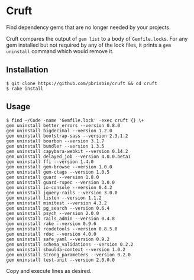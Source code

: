 # Cruft

Find dependency gems that are no longer needed by your projects.

Cruft compares the output of `gem list` to a body of `Gemfile.lock`s. 
For any gem installed but not required by any of the lock files, it 
prints a `gem uninstall` command which would remove it.

## Installation

~~~
$ git clone https://github.com/pbrisbin/cruft && cd cruft
$ rake install
~~~

## Usage

~~~
$ find ~/Code -name 'Gemfile.lock' -exec cruft {} \+
gem uninstall better_errors --version 0.8.0
gem uninstall bigdecimal --version 1.2.0
gem uninstall bootstrap-sass --version 2.3.1.2
gem uninstall bourbon --version 3.1.7
gem uninstall bundler --version 1.3.5
gem uninstall capybara-webkit --version 0.14.2
gem uninstall delayed_job --version 4.0.0.beta1
gem uninstall ffi --version 1.4.0
gem uninstall gem-browse --version 1.0.0
gem uninstall gem-ctags --version 1.0.5
gem uninstall guard --version 1.8.0
gem uninstall guard-rspec --version 3.0.0
gem uninstall io-console --version 0.4.2
gem uninstall jquery-rails --version 3.0.0
gem uninstall listen --version 1.1.2
gem uninstall minitest --version 4.3.2
gem uninstall pg_search --version 0.6.4
gem uninstall psych --version 2.0.0
gem uninstall rails_admin --version 0.4.8
gem uninstall rake --version 0.9.6
gem uninstall rcodetools --version 0.8.5.0
gem uninstall rdoc --version 4.0.0
gem uninstall safe_yaml --version 0.9.2
gem uninstall schema_validations --version 0.2.2
gem uninstall shoulda-context --version 1.0.2
gem uninstall strong_parameters --version 0.2.0
gem uninstall test-unit --version 2.0.0.0
~~~

Copy and execute lines as desired.
